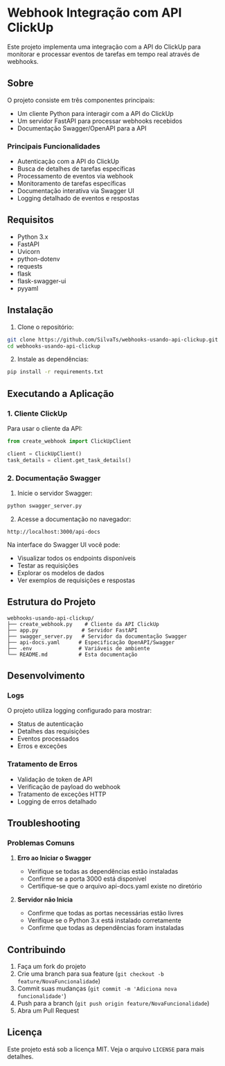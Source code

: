 # Webhook Integração com API ClickUp 

Este projeto implementa uma integração com a API do ClickUp para monitorar e processar eventos de tarefas em tempo real através de webhooks.

## Sobre

O projeto consiste em três componentes principais:
- Um cliente Python para interagir com a API do ClickUp
- Um servidor FastAPI para processar webhooks recebidos
- Documentação Swagger/OpenAPI para a API

### Principais Funcionalidades
- Autenticação com a API do ClickUp
- Busca de detalhes de tarefas específicas
- Processamento de eventos via webhook
- Monitoramento de tarefas específicas
- Documentação interativa via Swagger UI
- Logging detalhado de eventos e respostas

## Requisitos

- Python 3.x
- FastAPI
- Uvicorn
- python-dotenv
- requests
- flask
- flask-swagger-ui
- pyyaml

## Instalação

1. Clone o repositório:
```bash
git clone https://github.com/SilvaTs/webhooks-usando-api-clickup.git
cd webhooks-usando-api-clickup
```

2. Instale as dependências:
```bash
pip install -r requirements.txt
```

## Executando a Aplicação

### 1. Cliente ClickUp

Para usar o cliente da API:
```python
from create_webhook import ClickUpClient

client = ClickUpClient()
task_details = client.get_task_details()
```

### 2. Documentação Swagger

1. Inicie o servidor Swagger:
```bash
python swagger_server.py
```

2. Acesse a documentação no navegador:
```
http://localhost:3000/api-docs
```

Na interface do Swagger UI você pode:
- Visualizar todos os endpoints disponíveis
- Testar as requisições
- Explorar os modelos de dados
- Ver exemplos de requisições e respostas

## Estrutura do Projeto

```
webhooks-usando-api-clickup/
├── create_webhook.py    # Cliente da API ClickUp
├── app.py              # Servidor FastAPI
├── swagger_server.py   # Servidor da documentação Swagger
├── api-docs.yaml      # Especificação OpenAPI/Swagger
├── .env               # Variáveis de ambiente
└── README.md          # Esta documentação
```

## Desenvolvimento

### Logs
O projeto utiliza logging configurado para mostrar:
- Status de autenticação
- Detalhes das requisições
- Eventos processados
- Erros e exceções

### Tratamento de Erros
- Validação de token de API
- Verificação de payload do webhook
- Tratamento de exceções HTTP
- Logging de erros detalhado

## Troubleshooting

### Problemas Comuns

1. **Erro ao Iniciar o Swagger**
   - Verifique se todas as dependências estão instaladas
   - Confirme se a porta 3000 está disponível
   - Certifique-se que o arquivo api-docs.yaml existe no diretório

2. **Servidor não Inicia**
   - Confirme que todas as portas necessárias estão livres
   - Verifique se o Python 3.x está instalado corretamente
   - Confirme que todas as dependências foram instaladas

## Contribuindo

1. Faça um fork do projeto
2. Crie uma branch para sua feature (`git checkout -b feature/NovaFuncionalidade`)
3. Commit suas mudanças (`git commit -m 'Adiciona nova funcionalidade'`)
4. Push para a branch (`git push origin feature/NovaFuncionalidade`)
5. Abra um Pull Request

## Licença

Este projeto está sob a licença MIT. Veja o arquivo `LICENSE` para mais detalhes.

